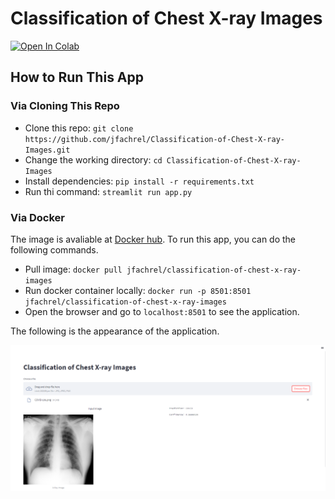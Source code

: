 # Classification of Chest X-ray Images
 
[![Open In Colab](https://colab.research.google.com/assets/colab-badge.svg)](https://colab.research.google.com/drive/1ADRvz2I3qWSyHU0kdwR4iEUNVfkVgRW4?usp=sharing)

## How to Run This App

### Via Cloning This Repo

- Clone this repo: `git clone https://github.com/jfachrel/Classification-of-Chest-X-ray-Images.git`
- Change the working directory: `cd Classification-of-Chest-X-ray-Images`
- Install dependencies: `pip install -r requirements.txt`
- Run thi command: `streamlit run app.py`

### Via Docker

The image is avaliable at [Docker hub](https://hub.docker.com/repository/docker/jfachrel/classification-of-chest-x-ray-images). To run this app, you can do the following commands.

- Pull image: `docker pull jfachrel/classification-of-chest-x-ray-images`
- Run docker container locally: `docker run -p 8501:8501 jfachrel/classification-of-chest-x-ray-images`
- Open the browser and go to `localhost:8501` to see the application.

The following is the appearance of the application.

<img src="https://github.com/jfachrel/Classification-of-Chest-X-ray-Images/blob/main/assets/App.PNG">
